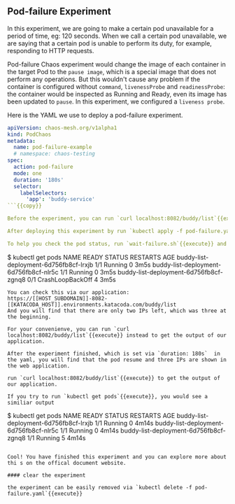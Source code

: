 ## Pod-failure Experiment
In this experiment, we are going to make a certain pod unavailable for a period of time, eg: 120 seconds.
When we call a certain pod unavailable, we are saying that a certain pod is unable to perform its duty, for example, responding to HTTP requests.

Pod-failure Chaos experiment would change the image of each container in the target Pod to the `pause image`, which is a special image that does not perform any operations. But this wouldn't cause any problem if the container is configured without `command`, `livenessProbe` and `readinessProbe`: the container would be inspected as Running and Ready, even its image has been updated to `pause`. In this experiment, we configured a `liveness probe`.

Here is the YAML we use to deploy a pod-failure experiment.

```yaml
apiVersion: chaos-mesh.org/v1alpha1
kind: PodChaos
metadata:
  name: pod-failure-example
  # namespace: chaos-testing
spec:
  action: pod-failure
  mode: one
  duration: '180s'
  selector:
    labelSelectors:
      'app': 'buddy-service'
```{{copy}}

Before the experiment, you can run `curl localhost:8082/buddy/list`{{execute}} to get the output of our application to get a available pods' ip list.

After deploying this experiment by run `kubectl apply -f pod-failure.yaml`{{execute}}, you can expect that one of the pods has been injected and its image has been updated to `pause`. It would need several minutes before the experiment applies and hopefully the pod status would be `CrashLoopBackOff`.

To help you check the pod status, run `wait-failure.sh`{{execute}} and then run `kubectl get pods`{{execute}} to check the status.

```
$ kubectl get pods
NAME                                     READY   STATUS             RESTARTS   AGE
buddy-list-deployment-6d756fb8cf-lrxjb   1/1     Running            0          3m5s
buddy-list-deployment-6d756fb8cf-nlr5c   1/1     Running            0          3m5s
buddy-list-deployment-6d756fb8cf-zgnq8   0/1     CrashLoopBackOff   4          3m5s
```
You can check this via our application: https://[[HOST_SUBDOMAIN]]-8082-[[KATACODA_HOST]].environments.katacoda.com/buddy/list 
And you will find that there are only two IPs left, which was three at the beginning.

For your convenienve, you can run `curl localhost:8082/buddy/list`{{execute}} instead to get the output of our application.

After the experiment finished, which is set via `duration: 180s`  in the yaml, you will find that the pod resume and three IPs are shown in the web application. 

run `curl localhost:8082/buddy/list`{{execute}} to get the output of our application.

If you try to run `kubectl get pods`{{execute}}, you would see a similiar output

```
$ kubectl get pods
NAME                                     READY   STATUS    RESTARTS   AGE
buddy-list-deployment-6d756fb8cf-lrxjb   1/1     Running   0          4m14s
buddy-list-deployment-6d756fb8cf-nlr5c   1/1     Running   0          4m14s
buddy-list-deployment-6d756fb8cf-zgnq8   1/1     Running   5          4m14s
```

Cool! You have finished this experiment and you can explore more about thi s on the offical document website.

#### clear the experiment

the experiment can be easily removed via `kubectl delete -f pod-failure.yaml`{{execute}}
